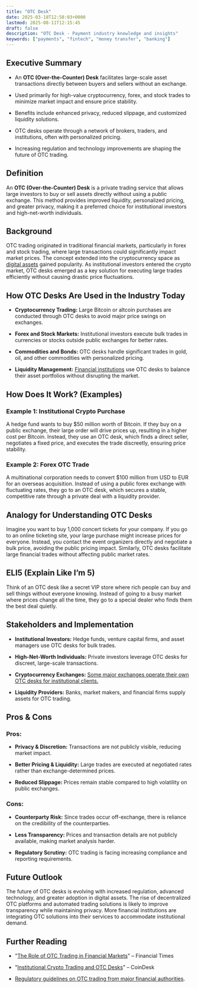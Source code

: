 ```yaml
---
title: "OTC Desk"
date: 2025-03-18T12:58:03+0000
lastmod: 2025-08-11T12:15:45
draft: false
description: "OTC Desk - Payment industry knowledge and insights"
keywords: ["payments", "fintech", "money transfer", "banking"]
---
```


## Executive Summary

- An **OTC (Over-the-Counter) Desk** facilitates large-scale asset transactions directly between buyers and sellers without an exchange.

- Used primarily for high-value cryptocurrency, forex, and stock trades to minimize market impact and ensure price stability.

- Benefits include enhanced privacy, reduced slippage, and customized liquidity solutions.

- OTC desks operate through a network of brokers, traders, and institutions, often with personalized pricing.

- Increasing regulation and technology improvements are shaping the future of OTC trading.

## Definition 

An **OTC (Over-the-Counter) Desk** is a private trading service that allows large investors to buy or sell assets directly without using a public exchange. This method provides improved liquidity, personalized pricing, and greater privacy, making it a preferred choice for institutional investors and high-net-worth individuals.

## Background

OTC trading originated in traditional financial markets, particularly in forex and stock trading, where large transactions could significantly impact market prices. The concept extended into the cryptocurrency space as [digital assets](https://faisalkhanllc.xyz/resources/payments-wiki/d/digital-assets/) gained popularity. As institutional investors entered the crypto market, OTC desks emerged as a key solution for executing large trades efficiently without causing drastic price fluctuations.

## How OTC Desks Are Used in the Industry Today

- **Cryptocurrency Trading:** Large Bitcoin or altcoin purchases are conducted through OTC desks to avoid major price swings on exchanges.

- **Forex and Stock Markets:** Institutional investors execute bulk trades in currencies or stocks outside public exchanges for better rates.

- **Commodities and Bonds:** OTC desks handle significant trades in gold, oil, and other commodities with personalized pricing.

- **Liquidity Management:** [Financial institutions](https://faisalkhanllc.xyz/resources/payments-wiki/f/financial-institution-fi/) use OTC desks to balance their asset portfolios without disrupting the market.

## How Does It Work? (Examples)

### Example 1: Institutional Crypto Purchase

A hedge fund wants to buy $50 million worth of Bitcoin. If they buy on a public exchange, their large order will drive prices up, resulting in a higher cost per Bitcoin. Instead, they use an OTC desk, which finds a direct seller, negotiates a fixed price, and executes the trade discreetly, ensuring price stability.

### Example 2: Forex OTC Trade

A multinational corporation needs to convert $100 million from USD to EUR for an overseas acquisition. Instead of using a public forex exchange with fluctuating rates, they go to an OTC desk, which secures a stable, competitive rate through a private deal with a liquidity provider.

## Analogy for Understanding OTC Desks

Imagine you want to buy 1,000 concert tickets for your company. If you go to an online ticketing site, your large purchase might increase prices for everyone. Instead, you contact the event organizers directly and negotiate a bulk price, avoiding the public pricing impact. Similarly, OTC desks facilitate large financial trades without affecting public market rates.

## ELI5 (Explain Like I’m 5)

Think of an OTC desk like a secret VIP store where rich people can buy and sell things without everyone knowing. Instead of going to a busy market where prices change all the time, they go to a special dealer who finds them the best deal quietly.

## Stakeholders and Implementation

- **Institutional Investors:** Hedge funds, venture capital firms, and asset managers use OTC desks for bulk trades.

- **High-Net-Worth Individuals:** Private investors leverage OTC desks for discreet, large-scale transactions.

- **Cryptocurrency Exchanges:** [Some major exchanges operate their own OTC desks for institutional clients.](https://faisalkhanllc.xyz/resources/payments-wiki/c/cryptocurrency-exchanges/)

- **Liquidity Providers:** Banks, market makers, and financial firms supply assets for OTC trading.

## Pros & Cons

### Pros:

- **Privacy & Discretion:** Transactions are not publicly visible, reducing market impact.

- **Better Pricing & Liquidity:** Large trades are executed at negotiated rates rather than exchange-determined prices.

- **Reduced Slippage:** Prices remain stable compared to high volatility on public exchanges.

### Cons:

- **Counterparty Risk:** Since trades occur off-exchange, there is reliance on the credibility of the counterparties.

- **Less Transparency:** Prices and transaction details are not publicly available, making market analysis harder.

- **Regulatory Scrutiny:** OTC trading is facing increasing compliance and reporting requirements.

## Future Outlook

The future of OTC desks is evolving with increased regulation, advanced technology, and greater adoption in digital assets. The rise of decentralized OTC platforms and automated trading solutions is likely to improve transparency while maintaining privacy. More financial institutions are integrating OTC solutions into their services to accommodate institutional demand.

## Further Reading

- "[The Role of OTC Trading in Financial Markets](https://www.ft.com/otc-markets)" – Financial Times

- "[Institutional Crypto Trading and OTC Desks](https://www.coindesk.com/tag/otc-desks)" – CoinDesk

- [Regulatory guidelines on OTC trading from major financial authorities](https://www.imf.org/en/Publications/fandd/issues/Series/Back-to-Basics/Financial-Markets).

##